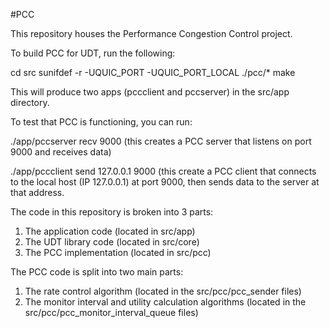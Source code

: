 #PCC

This repository houses the Performance Congestion Control project.

To build PCC for UDT, run the following:

cd src
sunifdef -r -UQUIC_PORT -UQUIC_PORT_LOCAL ./pcc/\*
make

This will produce two apps (pccclient and pccserver) in the src/app directory.

To test that PCC is functioning, you can run:

./app/pccserver recv 9000
(this creates a PCC server that listens on port 9000 and receives data)

./app/pccclient send 127.0.0.1 9000
(this create a PCC client that connects to the local host (IP 127.0.0.1) at port 9000, then sends data to the server at that address.


The code in this repository is broken into 3 parts:
1. The application code (located in src/app)
2. The UDT library code (located in src/core)
3. The PCC implementation (located in src/pcc)

The PCC code is split into two main parts:
1. The rate control algorithm (located in the src/pcc/pcc_sender files)
2. The monitor interval and utility calculation algorithms (located in the src/pcc/pcc_monitor_interval_queue files)

